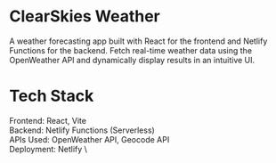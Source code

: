 # ClearSkies Weather

A weather forecasting app built with React for the frontend and Netlify Functions for the backend. Fetch real-time weather data using the OpenWeather API and dynamically display results in an intuitive UI.


# Tech Stack
Frontend: React, Vite \
Backend: Netlify Functions (Serverless) \
APIs Used: OpenWeather API, Geocode API \
Deployment: Netlify \
